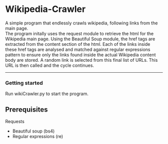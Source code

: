 # Wikipedia-Crawler

A simple program that endlessly crawls wikipedia, following links from the main page.   
The program initally uses the request module to retrieve the html for the Wikipedia main page. Using the Beautiful Soup module, the href tags are extracted from the content section of the html. Each of the links inside these href tags are analysed and matched against regular expressions pattern to ensure only the links found inside the actual Wikipedia content body are stored. A random link is selected from this final list of URLs. This URL is then called and the cycle continues.

-------------------------------------------------------

### Getting started

Run wikiCrawler.py to start the program.

## Prerequisites

Requests
- Beautiful soup (bs4)
- Regular expressions (re) 
